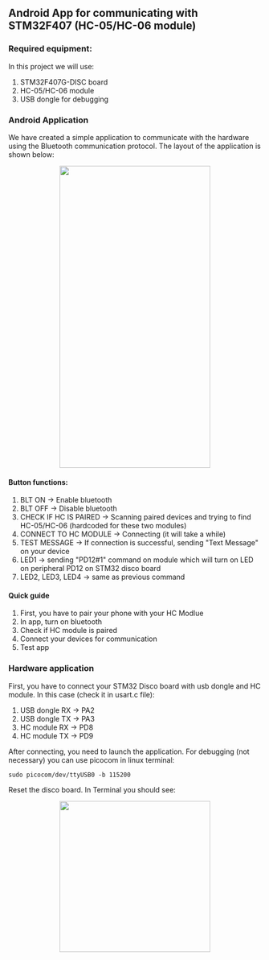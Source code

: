 ## Android App for communicating with STM32F407 (HC-05/HC-06 module)

### Required equipment:

In this project we will use:

1. STM32F407G-DISC board
2. HC-05/HC-06 module
3. USB dongle for debugging

### Android Application

We have created a simple application to communicate with the hardware using the Bluetooth communication protocol.
The layout of the application is shown below:

<p align="center">
<img src="https://github.com/Indir99/AndroidApp-and-STM32/blob/master/images/app-photo.jpg" width="300" height="600" />
</[>

#### Button functions:

1. BLT ON -> Enable bluetooth
2. BLT OFF -> Disable bluetooth
3. CHECK IF HC IS PAIRED -> Scanning paired devices and trying to find HC-05/HC-06 (hardcoded for these two modules)
4. CONNECT TO HC MODULE -> Connecting (it will take a while)
5. TEST MESSAGE -> If connection is successful, sending "Text Message" on your device
6. LED1 -> sending "PD12#1" command on module which will turn on LED on peripheral PD12 on STM32 disco board
7. LED2, LED3, LED4 -> same as previous command

#### Quick guide

1. First, you have to pair your phone with your HC Modlue
2. In app, turn on bluetooth
3. Check if HC module is paired
4. Connect your devices for communication
5. Test app

### Hardware application

First, you have to connect your STM32 Disco board with usb dongle and HC module. In this case (check it in usart.c file):
1. USB dongle RX -> PA2
2. USB dongle TX -> PA3
3. HC module RX -> PD8
4. HC module TX -> PD9

After connecting, you need to launch the application. For debugging (not necessary) you can use picocom in linux terminal:
```
sudo picocom/dev/ttyUSB0 -b 115200
```
Reset the disco board. In Terminal you should see:
<p align="center">
<img src="https://github.com/Indir99/AndroidApp-and-STM32/blob/master/images/terminal1.png" width="300" height="300" />
</[>